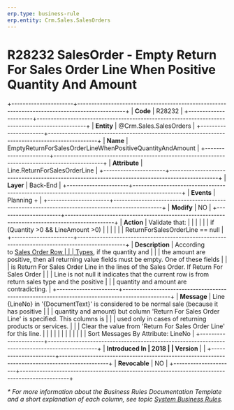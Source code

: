 ```yaml
---
erp.type: business-rule
erp.entity: Crm.Sales.SalesOrders
---
```


# R28232 SalesOrder - Empty Return For Sales Order Line When Positive Quantity And Amount
+----------------------+-----------------------------------------------------------------------------------------------+
| **Code**             | R28232                                                                                        |
+----------------------+-----------------------------------------------------------------------------------------------+
| **Entity**           | @Crm.Sales.SalesOrders                                                                        |
+----------------------+-----------------------------------------------------------------------------------------------+
| **Name**             | EmptyReturnForSalesOrderLineWhenPositiveQuantityAndAmount                                     |
+----------------------+-----------------------------------------------------------------------------------------------+
| **Attribute**        | Line.ReturnForSalesOrderLine                                                                  |
+----------------------+-----------------------------------------------------------------------------------------------+
| **Layer**            | Back-End                                                                                      |
+----------------------+-----------------------------------------------------------------------------------------------+
| **Events**           | Planning +                                                                                    |
+----------------------+-----------------------------------------------------------------------------------------------+
| **Modify**           | NO                                                                                            |
+----------------------+-----------------------------------------------------------------------------------------------+
| **Action**           | Validate that:                                                                                |
|                      |                                                                                               |
|                      | if (Quantity \>0 && LineAmount \>0)                                                           |
|                      |                                                                                               |
|                      | ReturnForSalesOrderLine == null                                                               |
+----------------------+-----------------------------------------------------------------------------------------------+
| **Description**      | According to [Sales Order Row                                                                 |
|                      | Types](https://confluence.erp.net/display/techdoc/Sales+Order+Row+Types), if the quantity and |
|                      | the amount are positive, then all returning value fields must be empty. One of these fields   |
|                      | is Return For Sales Order Line in the lines of the Sales Order. If Return For Sales Order     |
|                      | Line is not null it indicates that the current row is from return sales type and the positive |
|                      | quantity and amount are contradicting.                                                        |
+----------------------+-----------------------------------------------------------------------------------------------+
| **Message**          | Line {LineNo} in \'{DocumentText}\' is considered to be normal sale (because it has positive  |
|                      | quantity and amount) but column \'Return For Sales Order Line\' is specified. This columns is |
|                      | used only in cases of returning products or services.                                         |
|                      | Clear the value from \'Return For Sales Order Line\' for this line.                           |
|                      |                                                                                               |
|                      |                                                                                               |
|                      |                                                                                               |
|                      | Sort Messages By Attribute: LineNo                                                            |
+----------------------+-----------------------------------------------------------------------------------------------+
| **Introduced In      | 2018                                                                                          |
| Version**            |                                                                                               |
+----------------------+-----------------------------------------------------------------------------------------------+
| **Revocable**        | NO                                                                                            |
+----------------------+-----------------------------------------------------------------------------------------------+

*\* For more information about the Business Rules Documentation Template and a short explanation of each column, see
topic [System Business Rules](../templates/template-description-system-business-rules.md).*
